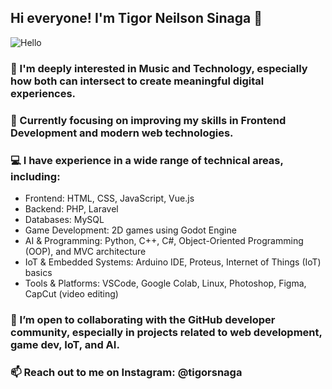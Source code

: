 ## Hi everyone! I'm Tigor Neilson Sinaga 👋

![Hello](https://media0.giphy.com/media/v1.Y2lkPTc5MGI3NjExd3drcWZ6YWljM3prOXU0bDF3eXRicDAzMnI0NjdremkxaXFhZWo0OSZlcD12MV9pbnRlcm5hbF9naWZfYnlfaWQmY3Q9Zw/Cmr1OMJ2FN0B2/giphy.gif)

### 👀 I'm deeply interested in Music and Technology, especially how both can intersect to create meaningful digital experiences.

### 🌱 Currently focusing on improving my skills in Frontend Development and modern web technologies.

### 💻 I have experience in a wide range of technical areas, including:

- Frontend: HTML, CSS, JavaScript, Vue.js
- Backend: PHP, Laravel
- Databases: MySQL
- Game Development: 2D games using Godot Engine
- AI & Programming: Python, C++, C#, Object-Oriented Programming (OOP), and MVC architecture
- IoT & Embedded Systems: Arduino IDE, Proteus, Internet of Things (IoT) basics
- Tools & Platforms: VSCode, Google Colab, Linux, Photoshop, Figma, CapCut (video editing)

### 💞️ I’m open to collaborating with the GitHub developer community, especially in projects related to web development, game dev, IoT, and AI.

### 📫 Reach out to me on Instagram: @tigorsnaga

<!--
**TigorSinaga/TigorSinaga** is a ✨ _special_ ✨ repository because its `README.md` (this file) appears on your GitHub profile.

Here are some ideas to get you started:

- 🔭 I’m currently working on ...
- 🌱 I’m currently learning ...
- 👯 I’m looking to collaborate on ...
- 🤔 I’m looking for help with ...
- 💬 Ask me about ...
- 📫 How to reach me: ...
- 😄 Pronouns: ...
- ⚡ Fun fact: ...
-->
